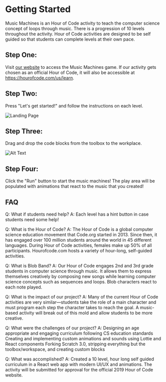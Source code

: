 # Getting Started

Music Machines is an Hour of Code activity to teach the computer science concept of loops through music. There is a progression of 10 levels throughout the activity. Hour of Code activities are designed to be self guided so that students can complete levels at their own pace.

## Step One:

Visit [our website](https://blobband.com) to access the Music Machines game. If our activity gets chosen as an official Hour of Code, it will also be accessible at https://hourofcode.com/us/learn. 

## Step Two: 

Press "Let's get started!" and follow the instructions on each level. 

![Landing Page](https://github.com/ebruesewitz/senior-design-final/blob/master/assignments/Screenshots/title.png?raw=true)

## Step Three: 

Drag and drop the code blocks from the toolbox to the workplace.

![Alt Text](https://media.giphy.com/media/1Bdt0JWFtXZm4aUPG3/giphy.gif)

## Step Four: 

Click the "Run" button to start the music machines! The play area will be populated with animations that react to the music that you created!


## FAQ

Q: What if students need help?
A: Each level has a hint button in case students need some help! 


Q: What is the Hour of Code?
A: The Hour of Code is a global computer science education movement that Code.org started in 2013. Since then, it has engaged over 100 million students around the world in 45 different languages. During Hour of Code activities, females make up 50% of all participants. Hourofcode.com hosts a variety of hour-long, self-guided activities.


Q: What is Blob Band?
A: Our Hour of Code engages 2nd and 3rd grade students in computer science through music. It allows them to express themselves creatively by composing new songs while learning computer science concepts such as sequences and loops. Blob characters react to each note played.


Q: What is the impact of our project?
A: Many of the current Hour of Code activities are very similar—students take the role of a main character and must program each step the character takes to reach the goal. A music-based activity will break out of this mold and allow students to be more creative.


Q: What were the challenges of our project?
A: Designing an age appropriate and engaging curriculum following CS education standards
Creating and implementing custom animations and sounds using Lottie and React components
Forking Scratch 3.0, stripping everything but the toolbox/workspace, and creating custom blocks


Q: What was accomplished?
A: Created a 10 level, hour long self guided curriculum in a React web app with modern UI/UX and animations. The activity will be submitted for approval for the official 2019 Hour of Code website.

